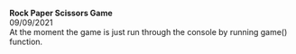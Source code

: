 **Rock Paper Scissors Game**<BR>
09/09/2021<BR>
At the moment the game is just run through the console by running game() function.
